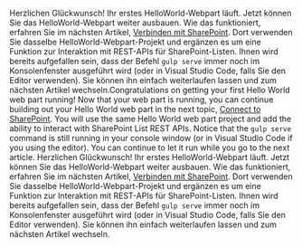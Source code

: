 <span data-ttu-id="f455e-p124">Herzlichen Glückwunsch! Ihr erstes HelloWorld-Webpart läuft. Jetzt können Sie das HelloWorld-Webpart weiter ausbauen. Wie das funktioniert, erfahren Sie im nächsten Artikel, [Verbinden mit SharePoint](./connect-to-sharepoint). Dort verwenden Sie dasselbe HelloWorld-Webpart-Projekt und ergänzen es um eine Funktion zur Interaktion mit REST-APIs für SharePoint-Listen. Ihnen wird bereits aufgefallen sein, dass der Befehl `gulp serve` immer noch im Konsolenfenster ausgeführt wird (oder in Visual Studio Code, falls Sie den Editor verwenden). Sie können ihn einfach weiterlaufen lassen und zum nächsten Artikel wechseln.</span><span class="sxs-lookup"><span data-stu-id="f455e-p124">Congratulations on getting your first Hello World web part running! Now that your web part is running, you can continue building out your Hello World web part in the next topic, [Connect to SharePoint](./connect-to-sharepoint). You will use the same Hello World web part project and add the ability to interact with SharePoint List REST APIs. Notice that the `gulp serve` command is still running in your console window (or in Visual Studio Code if you using the editor). You can continue to let it run while you go to the next article.</span></span>
Herzlichen Glückwunsch! Ihr erstes HelloWorld-Webpart läuft. Jetzt können Sie das HelloWorld-Webpart weiter ausbauen. Wie das funktioniert, erfahren Sie im nächsten Artikel, [Verbinden mit SharePoint](./connect-to-sharepoint). Dort verwenden Sie dasselbe HelloWorld-Webpart-Projekt und ergänzen es um eine Funktion zur Interaktion mit REST-APIs für SharePoint-Listen. Ihnen wird bereits aufgefallen sein, dass der Befehl `gulp serve` immer noch im Konsolenfenster ausgeführt wird (oder in Visual Studio Code, falls Sie den Editor verwenden). Sie können ihn einfach weiterlaufen lassen und zum nächsten Artikel wechseln.
